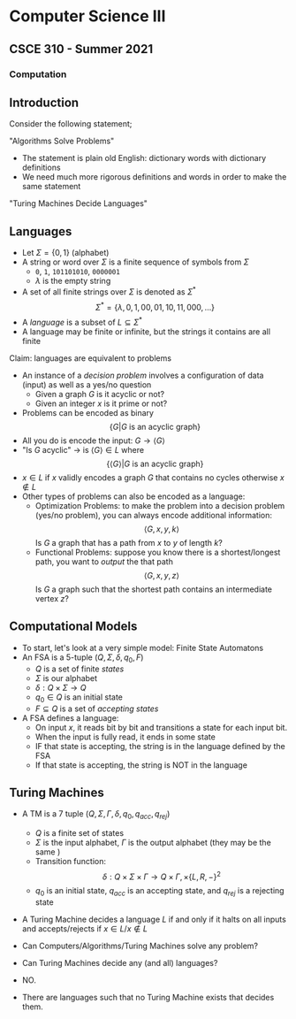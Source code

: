 
# Computer Science III
## CSCE 310 - Summer 2021
### Computation

## Introduction

Consider the following statement;

"Algorithms Solve Problems"

* The statement is plain old English: dictionary words with dictionary definitions
* We need much more rigorous definitions and words in order to make the same statement

"Turing Machines Decide Languages"

## Languages

* Let $\Sigma = \{0, 1\}$ (alphabet)
* A string or word over $\Sigma$ is a finite sequence of symbols from $\Sigma$
  * `0`, `1`, `101101010`, `0000001`
  * $\lambda$ is the empty string
* A set of all finite strings over $\Sigma$ is denoted as $\Sigma^*$
  $$\Sigma^* = \{\lambda, 0, 1, 00, 01, 10, 11, 000, \ldots \}$$
* A *language* is a subset of $L \subseteq \Sigma^*$
* A language may be finite or infinite, but the strings it contains are all finite

Claim: languages are equivalent to problems

* An instance of a *decision problem* involves a configuration of data (input) as well as a yes/no question
  * Given a graph $G$ is it acyclic or not?
  * Given an integer $x$ is it prime or not?
* Problems can be encoded as binary
  $$\{ G | \textrm{$G$ is an acyclic graph}\}$$
* All you do is encode the input: $G \rightarrow \langle G\rangle$
* "Is $G$ acyclic" $\rightarrow$ is $\langle G\rangle \in L$ where
  $$\{ \langle G\rangle | \textrm{$G$ is an acyclic graph}\}$$
* $x \in L$ if $x$ validly encodes a graph $G$ that contains no cycles otherwise $x \not\in L$
* Other types of problems can also be encoded as a language:
  * Optimization Problems: to make the problem into a decision problem (yes/no problem), you can always encode additional information:
    $$\langle G, x, y, k\rangle$$
  Is $G$ a graph that has a path from $x$ to $y$ of length $k$?
  * Functional Problems: suppose you know there is a shortest/longest path, you want to *output* the that path
    $$\langle G, x, y, z\rangle$$
  Is $G$ a graph such that the shortest path contains an intermediate vertex $z$?

## Computational Models

* To start, let's look at a very simple model: Finite State Automatons
* An FSA is a 5-tuple $(Q, \Sigma, \delta, q_0, F)$
  * $Q$ is a set of finite *states*
  * $\Sigma$ is our alphabet
  * $\delta: Q \times \Sigma \rightarrow Q$
  * $q_0 \in Q$ is an initial state
  * $F \subseteq Q$ is a set of *accepting states*
* A FSA defines a language:
  * On input $x$, it reads bit by bit and transitions a state for each input bit.  
  * When the input is fully read, it ends in some state
  * IF that state is accepting, the string is in the language defined by the FSA
  * If that state is accepting, the string is NOT in the language

## Turing Machines

* A TM is a 7 tuple $(Q, \Sigma, \Gamma, \delta, q_0, q_{acc}, q_{rej})$
    * $Q$ is a finite set of states
    * $\Sigma$ is the input alphabet, $\Gamma$ is the output alphabet (they may be the same )
    * Transition function:
    $$\delta: Q \times \Sigma \times \Gamma \rightarrow Q \times \Gamma, \times \{L, R, -\}^2$$
    * $q_0$ is an initial state, $q_{acc}$ is an accepting state, and $q_{rej}$ is a rejecting state

* A Turing Machine decides a language $L$ if and only if it halts on all inputs and accepts/rejects if $x \in L$/$x\not\in L$

* Can Computers/Algorithms/Turing Machines solve any problem?
* Can Turing Machines decide any (and all) languages?
* NO.
* There are languages such that no Turing Machine exists that decides them.

```text







```
